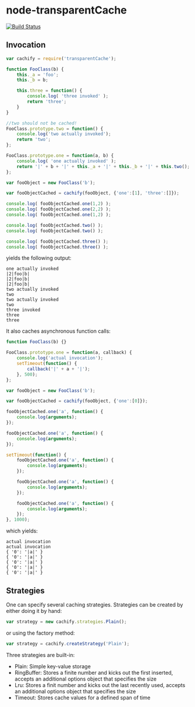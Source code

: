 # node-transparentCache

[![Build Status](https://travis-ci.org/zaphod1984/node-transparentCache.png)](https://travis-ci.org/zaphod1984/node-transparentCache)

## Invocation
```javascript
var cachify = require('transparentCache');

function FooClass(b) {
    this._a = 'foo';
    this._b = b;

    this.three = function() {
        console.log( 'three invoked' );
        return 'three';
    }
}

//two should not be cached!
FooClass.prototype.two = function() {
    console.log('two actually invoked');
    return 'two';
};

FooClass.prototype.one = function(a, b) {
    console.log( 'one actually invoked' );
    return '|' + b + '|' + this._a + '|' + this._b + '|' + this.two();
};

var fooObject = new FooClass('b');

var fooObjectCached = cachify(fooObject, {'one':[1], 'three':[]});

console.log( fooObjectCached.one(1,2) );
console.log( fooObjectCached.one(2,2) );
console.log( fooObjectCached.one(1,2) );

console.log( fooObjectCached.two() );
console.log( fooObjectCached.two() );

console.log( fooObjectCached.three() );
console.log( fooObjectCached.three() );
```

yields the following output:
```
one actually invoked
|2|foo|b|
|2|foo|b|
|2|foo|b|
two actually invoked
two
two actually invoked
two
three invoked
three
three
```

It also caches asynchronous function calls:
```javascript
function FooClass(b) {}

FooClass.prototype.one = function(a, callback) {
    console.log('actual invocation');
    setTimeout(function() {
        callback('|' + a + '|');
    }, 500);
};

var fooObject = new FooClass('b');

var fooObjectCached = cachify(fooObject, {'one':[0]});

fooObjectCached.one('a', function() {
    console.log(arguments);
});

fooObjectCached.one('a', function() {
    console.log(arguments);
});

setTimeout(function() {
    fooObjectCached.one('a', function() {
        console.log(arguments);
    });

    fooObjectCached.one('a', function() {
        console.log(arguments);
    });

    fooObjectCached.one('a', function() {
        console.log(arguments);
    });
}, 1000);
```

which yields:
```
actual invocation
actual invocation
{ '0': '|a|' }
{ '0': '|a|' }
{ '0': '|a|' }
{ '0': '|a|' }
{ '0': '|a|' }
```

## Strategies

One can specify several caching strategies.
Strategies can be created by either doing it by hand:
```javascript
var strategy = new cachify.strategies.Plain();
```
or using the factory method:
```javascript
var strategy = cachify.createStrategy('Plain');
```

Three strategies are built-in:
* Plain: Simple key-value storage
* RingBuffer: Stores a finite number and kicks out the first inserted, accepts an additional options object that specifies the size
* Lru: Stores a finit number and kicks out the last recently used, accepts an additional options object that specifies the size
* Timeout: Stores cache values for a defined span of time
